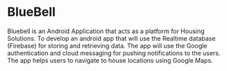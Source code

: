 # BlueBell
Bluebell is an Android Application that acts as a platform for Housing Solutions. To develop an android app that will use the Realtime database (Firebase) for storing and retrieving data. The app will use the Google authentication and cloud messaging for pushing notifications to the users. The app helps users to navigate to house locations using Google Maps.
